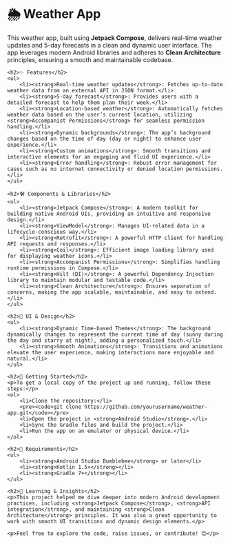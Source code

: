  <h1>🌦️ Weather App</h1>
    <p>This weather app, built using <strong>Jetpack Compose</strong>, delivers real-time weather updates and 5-day forecasts in a clean and dynamic user interface. The app leverages modern Android libraries and adheres to <strong>Clean Architecture</strong> principles, ensuring a smooth and maintainable codebase.</p>

    <h2>✨ Features</h2>
    <ul>
        <li><strong>Real-time weather updates</strong>: Fetches up-to-date weather data from an external API in JSON format.</li>
        <li><strong>5-day forecast</strong>: Provides users with a detailed forecast to help them plan their week.</li>
        <li><strong>Location-based weather</strong>: Automatically fetches weather data based on the user’s current location, utilizing <strong>Accompanist Permissions</strong> for seamless permission handling.</li>
        <li><strong>Dynamic backgrounds</strong>: The app’s background changes based on the time of day (day or night) to enhance user experience.</li>
        <li><strong>Custom animations</strong>: Smooth transitions and interactive elements for an engaging and fluid UI experience.</li>
        <li><strong>Error handling</strong>: Robust error management for cases such as no internet connectivity or denied location permissions.</li>
    </ul>

    <h2>🛠️ Components & Libraries</h2>
    <ul>
        <li><strong>Jetpack Compose</strong>: A modern toolkit for building native Android UIs, providing an intuitive and responsive design.</li>
        <li><strong>ViewModel</strong>: Manages UI-related data in a lifecycle-conscious way.</li>
        <li><strong>Retrofit</strong>: A powerful HTTP client for handling API requests and responses.</li>
        <li><strong>Coil</strong>: Efficient image loading library used for displaying weather icons.</li>
        <li><strong>Accompanist Permissions</strong>: Simplifies handling runtime permissions in Compose.</li>
        <li><strong>Hilt (DI)</strong>: A powerful Dependency Injection library to maintain modular and testable code.</li>
        <li><strong>Clean Architecture</strong>: Ensures separation of concerns, making the app scalable, maintainable, and easy to extend.</li>
    </ul>

    <h2>🎨 UI & Design</h2>
    <ul>
        <li><strong>Dynamic Time-based Themes</strong>: The background dynamically changes to represent the current time of day (sunny during the day and starry at night), adding a personalized touch.</li>
        <li><strong>Smooth Animations</strong>: Transitions and animations elevate the user experience, making interactions more enjoyable and natural.</li>
    </ul>

    <h2>🚀 Getting Started</h2>
    <p>To get a local copy of the project up and running, follow these steps:</p>
    <ol>
        <li>Clone the repository:</li>
        <pre><code>git clone https://github.com/yourusername/weather-app.git</code></pre>
        <li>Open the project in <strong>Android Studio</strong>.</li>
        <li>Sync the Gradle files and build the project.</li>
        <li>Run the app on an emulator or physical device.</li>
    </ol>

    <h2>🔧 Requirements</h2>
    <ul>
        <li><strong>Android Studio Bumblebee</strong> or later</li>
        <li><strong>Kotlin 1.5+</strong></li>
        <li><strong>Gradle 7+</strong></li>
    </ul>

    <h2>📖 Learning & Insights</h2>
    <p>This project helped me dive deeper into modern Android development practices, including <strong>Jetpack Compose</strong>, <strong>API integration</strong>, and maintaining <strong>Clean Architecture</strong> principles. It was also a great opportunity to work with smooth UI transitions and dynamic design elements.</p>

    <p>Feel free to explore the code, raise issues, or contribute! 😊</p>
